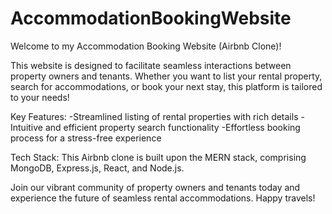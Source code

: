 # AccommodationBookingWebsite
Welcome to my  Accommodation Booking Website (Airbnb Clone)!

This website is designed to facilitate seamless interactions between property owners and tenants. Whether you want to list your rental property, search for accommodations, or book your next stay, this platform is tailored to your needs!

Key Features:
-Streamlined listing of rental properties with rich details
-Intuitive and efficient property search functionality
-Effortless booking process for a stress-free experience

Tech Stack:
This Airbnb clone is built upon the MERN stack, comprising MongoDB, Express.js, React, and Node.js.

Join our vibrant community of property owners and tenants today and experience the future of seamless rental accommodations. Happy travels!
